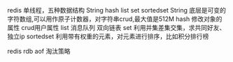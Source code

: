 redis 单线程，五种数据结构
String hash list set sortedset
String 底层是可变的字符数组,可以用作原子计数器，对字符串crud,最大值是512M
hash 修改对象的属性 crud用户属性
list 消息队列 双向链表
set 利用并集差集交集，求共同好友、独立ip 
sortedset 利用带有权重的元素，对元素进行排序，比如积分排行榜


redis rdb aof 淘汰策略